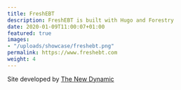```yaml
---
title: FreshEBT
description: FreshEBT is built with Hugo and Forestry
date: 2020-01-09T11:00:07+01:00
featured: true
images:
- "/uploads/showcase/freshebt.png"
permalink: https://www.freshebt.com
weight: 4
---
```

Site developed by [The New Dynamic](https://thenewdynamic.com)
